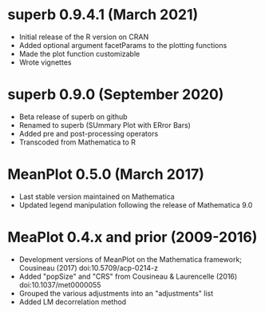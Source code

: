 # superb 0.9.4.1 (March 2021)

* Initial release of the R version on CRAN
* Added optional argument facetParams to the plotting functions
* Made the plot function customizable
* Wrote vignettes

# superb 0.9.0 (September 2020)

* Beta release of superb on github
* Renamed to superb (SUmmary Plot with ERror Bars)
* Added pre and post-processing operators
* Transcoded from Mathematica to R

# MeanPlot 0.5.0 (March 2017)

* Last stable version maintained on Mathematica
* Updated legend manipulation following the release of Mathematica 9.0

# MeaPlot 0.4.x and prior (2009-2016)

* Development versions of MeanPlot on the Mathematica framework; Cousineau (2017) doi:10.5709/acp-0214-z
* Added "popSize" and "CRS" from Cousineau & Laurencelle (2016) doi:10.1037/met0000055
* Grouped the various adjustments into an "adjustments" list
* Added LM decorrelation method

